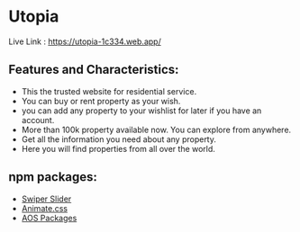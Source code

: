 # Utopia

Live Link : https://utopia-1c334.web.app/

## Features and Characteristics:
- This the trusted website for residential service.
- You can buy or rent property as your wish.
- you can add any property to your wishlist for later if you have an account.
- More than 100k property available now. You can explore from anywhere.
- Get all the information you need about any property.
- Here you will find properties from all over the world.

## npm packages:
- [Swiper Slider](https://swiperjs.com/)
- [Animate.css](https://animate.style/)
- [AOS Packages](https://www.npmjs.com/package/aos)

